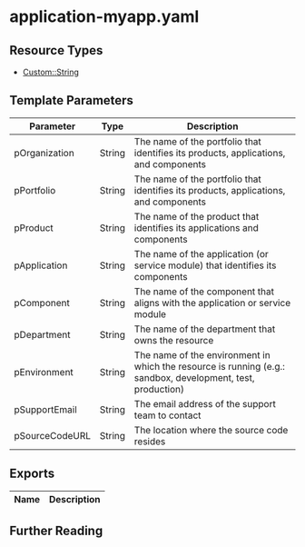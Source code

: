 # application-myapp.yaml

## Resource Types
+ [Custom::String](https://docs.aws.amazon.com/AWSCloudFormation/latest/UserGuide/aws-resource-cfn-customresource.html)

## Template Parameters
| Parameter                 | Type    | Description                                                                                                 |
| ------------------------- | ------- | ----------------------------------------------------------------------------------------------------------- |
| pOrganization             | String  | The name of the portfolio that identifies its products, applications, and components                        | 
| pPortfolio                | String  | The name of the portfolio that identifies its products, applications, and components                        |
| pProduct                  | String  | The name of the product that identifies its applications and components                                     |
| pApplication              | String  | The name of the application (or service module) that identifies its components                              |
| pComponent                | String  | The name of the component that aligns with the application or service module                                |
| pDepartment               | String  | The name of the department that owns the resource                                                           |
| pEnvironment              | String  | The name of the environment in which the resource is running (e.g.: sandbox, development, test, production) |
| pSupportEmail             | String  | The email address of the support team to contact                                                            |
| pSourceCodeURL            | String  | The location where the source code resides                                                                  |

## Exports
| Name                                                     | Description                                     |
| -------------------------------------------------------- | ----------------------------------------------- |

## Further Reading
